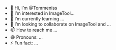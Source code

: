 - 👋 Hi, I’m @Tommeniss
- 👀 I’m interested in ImageTool...
- 🌱 I’m currently learning ...
- 💞️ I’m looking to collaborate on ImageTool and ...
- 📫 How to reach me ...
- 😄 Pronouns: ...
- ⚡ Fun fact: ...

<!---
Tommeniss/Tommeniss is a ✨ special ✨ repository because its `README.md` (this file) appears on your GitHub profile.
You can click the Preview link to take a look at your changes.
--->
